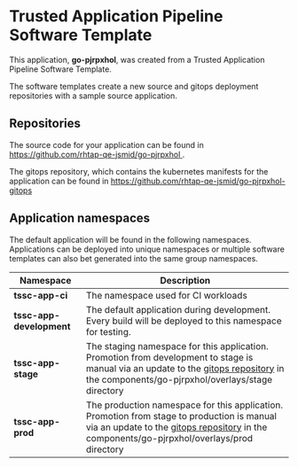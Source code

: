 # Trusted Application Pipeline Software Template

This application, **go-pjrpxhol**, was created from a Trusted Application Pipeline Software Template.

The software templates create a new source and gitops deployment repositories with a sample source application. 

## Repositories

The source code for your application can be found in [https://github.com/rhtap-qe-jsmid/go-pjrpxhol ](https://github.com/rhtap-qe-jsmid/go-pjrpxhol ).
 
The gitops repository, which contains the kubernetes manifests for the application can be found in 
[https://github.com/rhtap-qe-jsmid/go-pjrpxhol-gitops ](https://github.com/rhtap-qe-jsmid/go-pjrpxhol-gitops ) 

## Application namespaces 

The default application will be found in the following namespaces. Applications can be deployed into unique namespaces or multiple software templates can also bet generated into the same group namespaces.  

|  Namespace   |  Description   |  
| -------- | -------- |
| **tssc-app-ci** | The namespace used for CI workloads |
| **tssc-app-development** | The default application during development. Every build will be deployed to this namespace for testing. |
| **tssc-app-stage** | The staging namespace for this application. Promotion from development to stage is manual via an update to the [gitops repository](https://github.com/rhtap-qe-jsmid/go-pjrpxhol-gitops ) in the components/go-pjrpxhol/overlays/stage directory |
| **tssc-app-prod** | The production namespace for this application. Promotion from stage to production is manual via an update to the [gitops repository](https://github.com/rhtap-qe-jsmid/go-pjrpxhol-gitops ) in the components/go-pjrpxhol/overlays/prod directory |